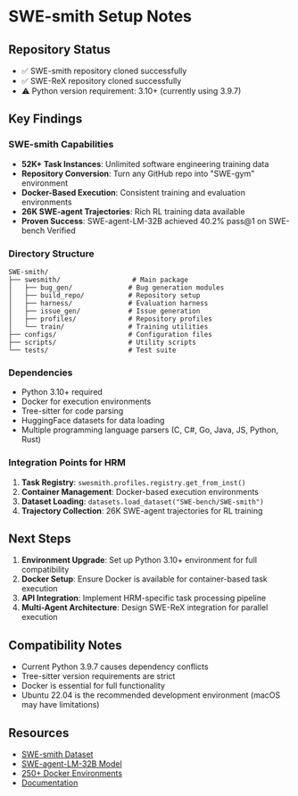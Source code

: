 # SWE-smith Setup Notes

## Repository Status
- ✅ SWE-smith repository cloned successfully
- ✅ SWE-ReX repository cloned successfully
- ⚠️ Python version requirement: 3.10+ (currently using 3.9.7)

## Key Findings

### SWE-smith Capabilities
- **52K+ Task Instances**: Unlimited software engineering training data
- **Repository Conversion**: Turn any GitHub repo into "SWE-gym" environment
- **Docker-Based Execution**: Consistent training and evaluation environments
- **26K SWE-agent Trajectories**: Rich RL training data available
- **Proven Success**: SWE-agent-LM-32B achieved 40.2% pass@1 on SWE-bench Verified

### Directory Structure
```
SWE-smith/
├── swesmith/                  # Main package
│   ├── bug_gen/              # Bug generation modules
│   ├── build_repo/           # Repository setup
│   ├── harness/              # Evaluation harness
│   ├── issue_gen/            # Issue generation
│   ├── profiles/             # Repository profiles
│   └── train/                # Training utilities
├── configs/                  # Configuration files
├── scripts/                  # Utility scripts
└── tests/                    # Test suite
```

### Dependencies
- Python 3.10+ required
- Docker for execution environments
- Tree-sitter for code parsing
- HuggingFace datasets for data loading
- Multiple programming language parsers (C, C#, Go, Java, JS, Python, Rust)

### Integration Points for HRM
1. **Task Registry**: `swesmith.profiles.registry.get_from_inst()`
2. **Container Management**: Docker-based execution environments
3. **Dataset Loading**: `datasets.load_dataset("SWE-bench/SWE-smith")`
4. **Trajectory Collection**: 26K SWE-agent trajectories for RL training

## Next Steps
1. **Environment Upgrade**: Set up Python 3.10+ environment for full compatibility
2. **Docker Setup**: Ensure Docker is available for container-based task execution
3. **API Integration**: Implement HRM-specific task processing pipeline
4. **Multi-Agent Architecture**: Design SWE-ReX integration for parallel execution

## Compatibility Notes
- Current Python 3.9.7 causes dependency conflicts
- Tree-sitter version requirements are strict
- Docker is essential for full functionality
- Ubuntu 22.04 is the recommended development environment (macOS may have limitations)

## Resources
- [SWE-smith Dataset](https://huggingface.co/datasets/SWE-bench/SWE-smith)
- [SWE-agent-LM-32B Model](https://huggingface.co/SWE-bench/SWE-agent-LM-32B)
- [250+ Docker Environments](https://github.com/SWE-bench/SWE-smith-envs)
- [Documentation](https://swesmith.com/)